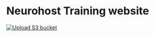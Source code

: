 # Neurohost Training website 
[![Upload S3 bucket](https://github.com/JoseGuzman/nhx-training-guides/actions/workflows/uploadS3.yml/badge.svg?event=push)](https://github.com/JoseGuzman/nhx-training-guides/actions/workflows/uploadS3.yml)
